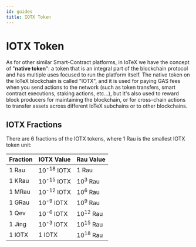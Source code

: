```yaml
---
id: guides
title: IOTX Token
---
```


# IOTX Token

As for other similar Smart-Contract platforms, in IoTeX we have the concept of "**native token**": a token that is an integral part of the blockchain protocol and has multiple uses focused to run the platform itself. The native token on the IoTeX blockchain is called "IOTX", and it is used for paying GAS fees when you send actions to the network (such as token transfers, smart contract executions, staking actions, etc...), but it's also used to reward block producers for maintaining the blockchain, or for cross-chain actions to transfer assets across different IoTeX subchains or to other blockchains.

## IOTX Fractions

There are 6 fractions of the IOTX tokens, where 1 Rau is the smallest IOTX token unit:

| Fraction | IOTX Value            | Rau Value           |
| -------- | --------------------- | ------------------- |
| 1 Rau    | 10<sup>-18</sup> IOTX | 1 Rau               |
| 1 KRau   | 10<sup>-15</sup> IOTX | 10<sup>3</sup> Rau  |
| 1 MRau   | 10<sup>-12</sup> IOTX | 10<sup>6</sup> Rau  |
| 1 GRau   | 10<sup>-9</sup> IOTX  | 10<sup>9</sup> Rau  |
| 1 Qev    | 10<sup>-6</sup> IOTX  | 10<sup>12</sup> Rau |
| 1 Jing   | 10<sup>-3</sup> IOTX  | 10<sup>15</sup> Rau |
| 1 IOTX   | 1 IOTX                | 10<sup>18</sup> Rau |
